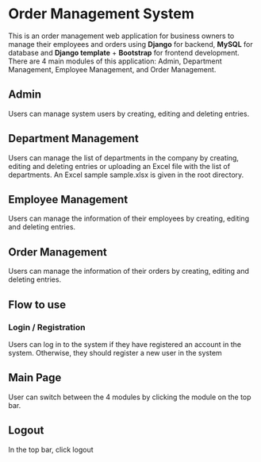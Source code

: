 
# Order Management System
This is an order management web application for business owners to manage their employees and orders using **Django** for backend, **MySQL** for database and **Django template** + **Bootstrap** for frontend development. <br/>
There are 4 main modules of this application: Admin, Department Management, Employee Management, and Order Management. 

## Admin
Users can manage system users by creating, editing and deleting entries.

## Department Management
Users can manage the list of departments in the company by creating, editing and deleting entries or uploading an Excel file with the list of departments. An Excel sample sample.xlsx is given in the root directory.

## Employee Management
Users can manage the information of their employees by creating, editing and deleting entries.

## Order Management
Users can manage the information of their orders by creating, editing and deleting entries.

## Flow to use

### Login / Registration
Users can log in to the system if they have registered an account in the system. Otherwise, they should register a new user in the system

## Main Page
User can switch between the 4 modules by clicking the module on the top bar. 


## Logout
In the top bar, click logout 



